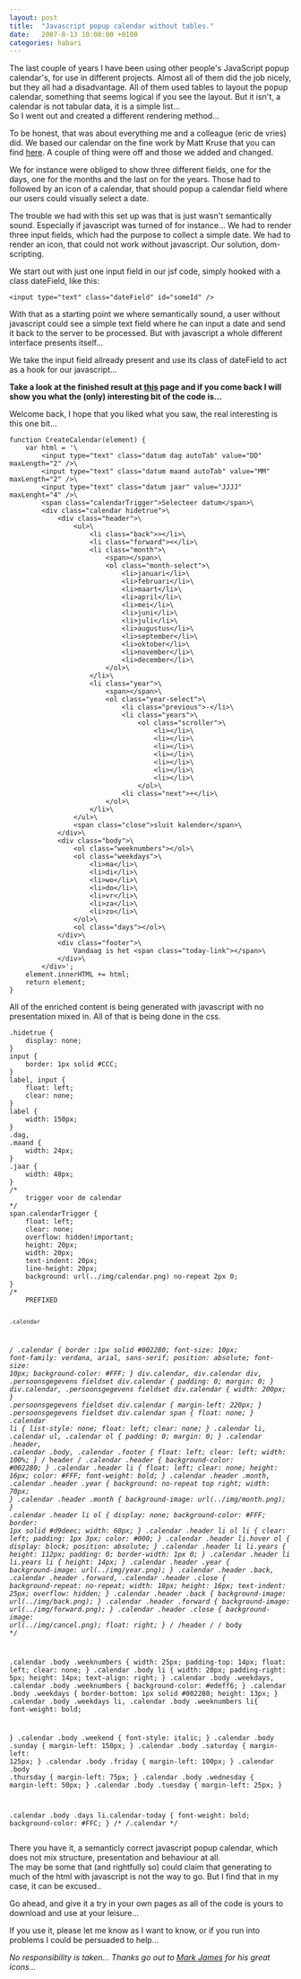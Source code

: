 ```yaml
---
layout: post
title:  "Javascript popup calendar without tables."
date:   2007-8-13 10:00:00 +0100
categories: habari
---
```

<p>The last couple of years I have been using other people's JavaScript popup calendar's, for use in different projects. Almost all of them did the job nicely, but they all had a disadvantage. All of them used tables to layout the popup calendar, something that seems logical if you see the layout. But it isn't, a calendar is not tabular data, it is a simple list...<br />So I went out and created a different rendering method...</p>
<!--more-->

<p>To be honest, that was about everything me and a colleague (eric de vries) did. We based our calendar on the fine work by Matt Kruse that you can find <a href="http://www.mattkruse.com/javascript/calendarpopup/">here</a>. A couple of thing were off and those we added and changed.</p><p>We for instance were obliged to show three different fields, one for the days, one for the months and the last on for the years. Those had to followed by an icon of a calendar, that should popup a calendar field where our users could visually select a date.</p><p>The trouble we had with this set up was that is just wasn't semantically sound. Especially if javascript was turned of for instance... We had to render three input fields, which had the purpose to collect a simple date. We had to render an icon, that could not work without javascript. Our solution, dom-scripting.</p><p>We start out with just one input field in our jsf code, simply hooked with a class dateField, like this:</p><code>&#60;input type="text" class="dateField" id="someId" /&#62;</code><p>With that as a starting point we where semantically sound, a user without javascript could see a simple text field where he can input a date and send it back to the server to be processed. But with javascript a whole different interface presents itself...</p><p>We take the input field allready present and use its class of dateField to act as a hook for our javascript...</p><p><strong>Take a look at the finished result at <a href="http://www.wnas.nl/wp-content/uploads/2007/08/calendar/Contact.html">this</a> page and if you come back I will show you what the (only) interesting bit of the code is...</strong></p><p>Welcome back, I hope that you liked what you saw, the real interesting is this one bit...</p><pre><code>function CreateCalendar(element) {
	var html = '\
		&#60;input type="text" class="datum dag autoTab" value="DD" maxLength="2" /&#62;\
        &#60;input type="text" class="datum maand autoTab" value="MM" maxLength="2" /&#62;\
        &#60;input type="text" class="datum jaar" value="JJJJ" maxLenght="4" /&#62;\
		&#60;span class="calendarTrigger"&#62;Selecteer datum&#60;/span&#62;\
		&#60;div class="calendar hidetrue"&#62;\
			&#60;div class="header"&#62;\
				&#60;ul&#62;\
					&#60;li class="back"&#62;&gt;&#60;/li&#62;\
					&#60;li class="forward"&#62;&lt;&#60;/li&#62;\
					&#60;li class="month"&#62;\
						&#60;span&#62;&#60;/span&#62;\
						&#60;ol class="month-select"&#62;\
							&#60;li&#62;januari&#60;/li&#62;\
							&#60;li&#62;februari&#60;/li&#62;\
							&#60;li&#62;maart&#60;/li&#62;\
							&#60;li&#62;april&#60;/li&#62;\
							&#60;li&#62;mei&#60;/li&#62;\
							&#60;li&#62;juni&#60;/li&#62;\
							&#60;li&#62;juli&#60;/li&#62;\
							&#60;li&#62;augustus&#60;/li&#62;\
							&#60;li&#62;september&#60;/li&#62;\
							&#60;li&#62;oktober&#60;/li&#62;\
							&#60;li&#62;november&#60;/li&#62;\
							&#60;li&#62;december&#60;/li&#62;\
						&#60;/ol&#62;\
					&#60;/li&#62;\
					&#60;li class="year"&#62;\
						&#60;span&#62;&#60;/span&#62;\
						&#60;ol class="year-select"&#62;\
							&#60;li class="previous"&#62;-&#60;/li&#62;\
							&#60;li class="years"&#62;\
								&#60;ol class="scroller"&#62;\
									&#60;li&#62;&#60;/li&#62;\
									&#60;li&#62;&#60;/li&#62;\
									&#60;li&#62;&#60;/li&#62;\
									&#60;li&#62;&#60;/li&#62;\
									&#60;li&#62;&#60;/li&#62;\
									&#60;li&#62;&#60;/li&#62;\
									&#60;li&#62;&#60;/li&#62;\
								&#60;/ol&#62;\
							&#60;li class="next"&#62;+&#60;/li&#62;\
						&#60;/ol&#62;\
					&#60;/li&#62;\
				&#60;/ul&#62;\
				&#60;span class="close"&#62;sluit kalender&#60;/span&#62;\
			&#60;/div&#62;\
			&#60;div class="body"&#62;\
				&#60;ol class="weeknumbers"&#62;&#60;/ol&#62;\
				&#60;ol class="weekdays"&#62;\
					&#60;li&#62;ma&#60;/li&#62;\
					&#60;li&#62;di&#60;/li&#62;\
					&#60;li&#62;wo&#60;/li&#62;\
					&#60;li&#62;do&#60;/li&#62;\
					&#60;li&#62;vr&#60;/li&#62;\
					&#60;li&#62;za&#60;/li&#62;\
					&#60;li&#62;zo&#60;/li&#62;\
				&#60;/ol&#62;\
				&#60;ol class="days"&#62;&#60;/ol&#62;\
			&#60;/div&#62;\
			&#60;div class="footer"&#62;\
				Vandaag is het &#60;span class="today-link"&#62;&#60;/span&#62;\
			&#60;/div&#62;\
		&#60;/div&#62;';
	element.innerHTML += html;
	return element;
}
</code></pre><p>All of the enriched content is being generated with javascript with no presentation mixed in. All of that is being done in the css.</p><pre><code>.hidetrue {
	display: none;
}
input {
	border: 1px solid #CCC;
}
label, input {
	float: left;
	clear: none;
}
label {
	width: 150px;
}
.dag,
.maand {
	width: 24px;
}
.jaar {
	width: 48px;
}
/*
	trigger voor de calendar
*/
span.calendarTrigger {
	float: left;
	clear: none;
	overflow: hidden!important;
	height: 20px;
	width: 20px;
	text-indent: 20px;
	line-height: 20px;
	background: url(../img/calendar.png) no-repeat 2px 0;
}
/*
	PREFIXED

	.calendar
*/
.calendar {
    border :1px solid #002280;
	font-size: 10px;
	font-family: verdana, arial, sans-serif;
	position: absolute;
	font-size: 10px;
	background-color: #FFF;
}
div.calendar,
div.calendar div,
.persoonsgegevens fieldset div.calendar {
	padding: 0;
	margin: 0;
}
div.calendar,
.persoonsgegevens fieldset div.calendar {
	width: 200px;
}
.persoonsgegevens fieldset div.calendar {
	margin-left: 220px;
}
.persoonsgegevens fieldset div.calendar span {
	float: none;
}
.calendar li {
    list-style: none;
	float: left;
	clear: none;
}
.calendar li,
.calendar ul,
.calendar ol {
	padding: 0;
	margin: 0;
}
.calendar .header,
.calendar .body,
.calendar .footer {
    float: left;
	clear: left;
	width: 100%;
}
/*
	header
*/
.calendar .header {
	background-color: #002280;
}
.calendar .header li {
    float: left;
	clear: none;
	height: 16px;
	color: #FFF;
	font-weight: bold;
}
.calendar .header .month,
.calendar .header .year {
    background: no-repeat top right;
	width: 70px;
}
.calendar .header .month {
    background-image: url(../img/month.png);
}
.calendar .header li ol {
	display: none;
	background-color: #FFF;
	border: 1px solid #d9deec;
	width: 60px;
}
.calendar .header li ol li {
	clear: left;
	padding: 1px 3px;
	color: #000;
}
.calendar .header li.hover ol {
	display: block;
	position: absolute;
}
.calendar .header li li.years {
	height: 112px;
	padding: 0;
	border-width: 1px 0;
}
.calendar .header li li.years li {
	height: 14px;
}
.calendar .header .year {
    background-image: url(../img/year.png);
}
.calendar .header .back,
.calendar .header .forward,
.calendar .header .close {
    background-repeat: no-repeat;
	width: 18px;
	height: 16px;
	text-indent: 25px;
	overflow: hidden;
}
.calendar .header .back {
    background-image: url(../img/back.png);
}
.calendar .header .forward {
    background-image: url(../img/forward.png);
}
.calendar .header .close {
	background-image: url(../img/cancel.png);
	float: right;
}
/*
	/header
*/
/*
	body
*/

.calendar .body .weeknumbers  {
	width: 25px;
	padding-top: 14px;
	float: left;
	clear: none;
}
.calendar .body li {
    width: 20px;
	padding-right: 5px;
	height: 14px;
	text-align: right;
}
.calendar .body .weekdays,
.calendar .body .weeknumbers {
	background-color: #edeff6;
}
.calendar .body .weekdays {
	border-bottom: 1px solid #002280;
	height: 13px;
}
.calendar .body .weekdays li,
.calendar .body .weeknumbers li{
    font-weight: bold;

}
.calendar .body .weekend {
    font-style: italic;
}
.calendar .body .sunday {
    margin-left: 150px;
}
.calendar .body .saturday {
    margin-left: 125px;
}
.calendar .body .friday {
    margin-left: 100px;
}
.calendar .body .thursday {
    margin-left: 75px;
}
.calendar .body .wednesday {
    margin-left: 50px;
}
.calendar .body .tuesday {
    margin-left: 25px;
}


.calendar .body .days li.calendar-today {
	font-weight: bold;
	background-color: #FFC;
}
/*
	/.calendar
*/</code></pre><p>There you have it, a semanticly correct javascript popup calendar, which does not mix structure, presentation and behaviour at all.<br />The may be some that (and rightfully so) could claim that generating to much of the html with javascript is not the way to go. But I find that in my case, it can be excused..</p><p>Go ahead, and give it a try in your own pages as all of the code is yours to download and use at your leisure...</p><p>If you use it, please let me know as I want to know, or if you run into problems I could be persuaded to help...</p><p><em>No responsibility is taken...</em>
<em>Thanks go out to <a href="http://www.famfamfam.com">Mark James</a> for his great icons...</em></p>